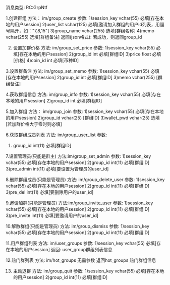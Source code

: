 

消息类型:
RC:GrpNtf


1.创建群组
方法： im/group_create
参数:
1)session_key vchar(55) 必填[存在本地的用户session]
2)user_list vchar(125) 必填[邀请加入群组的用户id列表，用逗号隔开，如："7,8,15"]
3)group_name vchar(255) 选填[群组名称]
4)memo vchar(255) 选填[群组备注]
返回(json格式):
若成功，则返回group_id

2. 设置加群价格
方法: im/group_set_price
参数:
1)session_key vchar(55) 必填[存在本地的用户session]
2)group_id int 必填[群组ID]
3)price float 必填[价格]
4)coin_id int 必填[币种ID]

3.设置群备注
方法: im/group_set_memo
参数:
1)session_key vchar(55) 必填[存在本地的用户session]
2)group_id int 必填[群组ID]
3)memo vchar(255) [群组备注]

4.获取群组信息
方法: im/group_info
参数:
1)session_key vchar(55) 必填[存在本地的用户session]
2)group_id int 必填[群组ID]

5.加入群组
方法： im/group_join
参数:
1)session_key vchar(55) 必填[存在本地的用户session]
2)group_id vchar(25) [群组ID]
3)wallet_pwd vchar(25) 选填[若加群价格大于零时则必填]

6.获取群组成员列表
方法: im/group_user_list
参数:
1) group_id int(11) 必填[群组ID]


7.设置管理员(只能是群主)
方法:im/group_set_admin
参数:
1)session_key vchar(55) 必填[存在本地的用户session]
2)group_id int(11) 必填[群组ID]
3)pre_admin int(11) 必填[要设置为管理员的user_id]

8.删除群组成员(只能是管理员)
方法: im/group_delete_user
参数:
1)session_key vchar(55) 必填[存在本地的用户session]
2)group_id int(11) 必填[群组ID]
3)pre_del int(11) 必填[要删除用户的user_id]

9.邀请加群(只能是管理员)
方法:im/group_invite_user
参数:
1)session_key vchar(55) 必填[存在本地的用户session]
2)group_id int(11) 必填[群组ID]
3)pre_invite int(11) 必填[要邀请用户的user_id]

10.解散群组(只能是管理员)
方法: im/group_dismiss
参数:
1)session_key vchar(55) 必填[存在本地的用户session]
2)group_id int(11) 必填[群组ID]

11.用戶群组列表
方法: im/user_groups
参数:
1)session_key vchar(55) 必填[存在本地的用户session]
返回:
user_group群组列表信息

12.热门群列表
方法: im/hot_groups
无需参数
返回hot_groups 热门群组信息

13. 主动退群
方法: im/group_quit
参数:
1)session_key vchar(55) 必填[存在本地的用户session]
2)group_id int(11) 必填[群组ID]